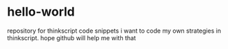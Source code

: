 # hello-world
repository for thinkscript code snippets
i want to code my own strategies in thinkscript. 
hope github will help me with that
